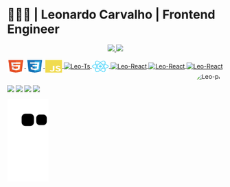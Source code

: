 <div align="center">
  <h1 align="left">👨🏽‍💻 | Leonardo Carvalho | Frontend Engineer</h1>
  <a href="https://github.com/Leorrc">
  <img height="180em" src="https://github-readme-stats.vercel.app/api?username=leorrc&show_icons=true&theme=nightowl&include_all_commits=true&count_private=true"/>
  <img height="180em" src="https://github-readme-stats.vercel.app/api/top-langs/?username=leorrc&layout=compact&langs_count=7&theme=nightowl"/>
</div>
<div style="display: inline_block"><br>
  <img align="center" alt="Leo-HTML" height="30" width="40" src="https://raw.githubusercontent.com/devicons/devicon/master/icons/html5/html5-original.svg">
  <img align="center" alt="Leo-CSS" height="30" width="40" src="https://raw.githubusercontent.com/devicons/devicon/master/icons/css3/css3-original.svg">
  <img align="center" alt="Leo-Js" height="30" width="40" src="https://raw.githubusercontent.com/devicons/devicon/master/icons/javascript/javascript-plain.svg">
  <img align="center" alt="Leo-Ts" height="30" width="40" src="https://cdn.jsdelivr.net/gh/devicons/devicon/icons/sass/sass-original.svg">
  <img align="center" alt="Leo-React" height="30" width="40" src="https://raw.githubusercontent.com/devicons/devicon/master/icons/react/react-original.svg">
  <img align="center" alt="Leo-React" height="30" width="40"src="https://cdn.jsdelivr.net/gh/devicons/devicon/icons/github/github-original.svg">
  <img align="center" alt="Leo-React" height="30" width="40"src="https://cdn.jsdelivr.net/gh/devicons/devicon/icons/git/git-original.svg">
  <img align="center" alt="Leo-React" height="30" width="40"src="https://cdn.jsdelivr.net/gh/devicons/devicon/icons/nodejs/nodejs-original.svg">
  <img align="right" alt="Leo-pic" height="170" style="border-radius:50px;"src="[[https://raw.githubusercontent.com/PokeAPI/sprites/master/sprites/pokemon/versions/generation-v/black-white/animated/94.gif](https://lh3.googleusercontent.com/dLuFoQC52ptxOUJJwDJB7f__M-bxVr0Dhx70fkvlQ0Lz-0B65tzAf465ndn08-adO4HmQoBSR3wq3hqpFDwv_vY1ruzCIE5dedABpevEx97dk77Dni0uftOi1tGKZEMt_He_l0W-XOOAqCLX8ZbiRyzJtHbmERSrZlqNbcv6G7_qfrJMfyHdo38IuikhmT-naaTMCz8_QEoal-fE9bqCJ3XL6HzijMsbnD-gww6U6YPKBOZ6zufN6Jtx8OjvTWCrbSz94Bb0iOOHHTYFENwbjeSezsY8OZ0Zucvyo08LM_uozq9NZZotB10Yf4fxDGUaetW4Gi4xOAQZggD9VeXPzWlKrF3oN7zTE5PVQ3AnkDx-TeoJdGFr2jR8u9qj906vl12ZwFvewsafkFeX6DGh-1J035UjhQiFvg96HRbDyTFN1WEnGugRDt1bZhvPG1iehRpHPiKSIBaeH82YyMabDlbFjQeV4KgsGuorTcl7fAC1-CiwENu9VGFR5trVfMp-1c6FJF_u7q4Y6ZOPdhclCQpJhlpB8eq9R_Cu-oqyUmI_pI_SuuabcP5Rev4CtBjJ-JIemyRnufuOZC0hfqSs91bDz1HPL9yrA3oqdD-6O4ByHp1tBKMCeqx8_K7o-i-H_FD3jabMCh5nh9K3TvCVpd7qnQm0bbypNxmAsP6IU1t0me5GhHuCoHScSf5C5plOOoXDU3VHnnc8oh-4Kgqfki7u0aiMFldsIM_ieFjTPiTeiOq9jwMdaOI_jGFlPrN4dQik0uAAfIJTTtwsCyiXEniGD6WA1pMrm0M1VgRXtSapRYZlTqA-dZjxszdwMp7qa0-sgrvYYEkg5hI2i8WJC5zjCV9i6YQqRuD2C52n8WFc3kWplJ_0i-8lqGdOnjnJDgFvD8-ZfIyka9LlHtjJw2-DI7Kgm77GNxdZJRgo_l4nPvF-U2ujsk2fBvEhdr4UH6tRxABmfZhLyH05XQr1d_mALpid3kV_AGyrt8_nDJU76fkVuDUlGaiZ7u8cv04vpRkpOqQR5hlMsUWhMxcR3qn2MVS_6qmysRztEnWW6uyXw9tkOqMsyB5QW1jFTOzNKrgnd7PYhiI3Wp5qRnHism2zVqce0PNPC1g9gruDtoTFevXbcI034YTu6kushZjqdXy-nnWf8K9FchkgNoAcXx-RsWvy4wLWPk7xa70liroF4HGOfiDYd8CtYn2BE6K-yAId_Yhgf-SNQT0pqZdsr2Zr6KuC2uW40ssnPvCHbp8=s259-no?authuser=0)](https://i.imgur.com/YtwBYb3_d.webp?maxwidth=760&fidelity=grand)">
  
 
  ##
 
<div> 
  <a href="https://instagram.com/leorrc" target="_blank"><img src="https://img.shields.io/badge/-Instagram-%23E4405F?style=for-the-badge&logo=instagram&logoColor=white" target="_blank"></a>
 	<a href="https://www.twitch.tv/leozz_fps" target="_blank"><img src="https://img.shields.io/badge/Twitch-9146FF?style=for-the-badge&logo=twitch&logoColor=white" target="_blank"></a>
  <a href = "mailto:leorrc1@gmail.com"><img src="https://img.shields.io/badge/-Gmail-%23333?style=for-the-badge&logo=gmail&logoColor=white" target="_blank"></a>
  <a href="https://www.linkedin.com/in/leonardo-carvalho-756847239" target="_blank"><img src="https://img.shields.io/badge/-LinkedIn-%230077B5?style=for-the-badge&logo=linkedin&logoColor=white" target="_blank"></a> 
 
  ![Snake animation](https://github.com/leorrc/leorrc/blob/output/github-contribution-grid-snake.svg)
 
</div>
